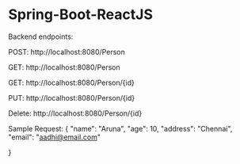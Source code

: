 # Spring-Boot-ReactJS

Backend endpoints:

POST: http://localhost:8080/Person

GET: http://localhost:8080/Person

GET: http://localhost:8080/Person/{id}

PUT: http://localhost:8080/Person/{id}

Delete: http://localhost:8080/Person/{id}

Sample Request:
{
	"name": "Aruna",
	"age": 10,
	"address": "Chennai",
	"email": "aadhi@email.com"
	
}

